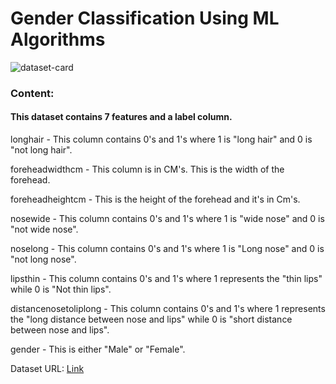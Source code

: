 # Gender Classification Using ML Algorithms
![dataset-card](https://user-images.githubusercontent.com/85668824/131221955-7c26ec98-f768-4946-8e94-43214a78c59a.jpeg)


### Content:

#### This dataset contains 7 features and a label column.

longhair - This column contains 0's and 1's where 1 is "long hair" and 0 is "not long hair".

foreheadwidthcm - This column is in CM's. This is the width of the forehead.

foreheadheightcm - This is the height of the forehead and it's in Cm's.

nosewide - This column contains 0's and 1's where 1 is "wide nose" and 0 is "not wide nose".

noselong - This column contains 0's and 1's where 1 is "Long nose" and 0 is "not long nose".

lipsthin - This column contains 0's and 1's where 1 represents the "thin lips" while 0 is "Not thin lips".

distancenosetoliplong - This column contains 0's and 1's where 1 represents the "long distance between nose and lips" while 0 is "short distance between nose and lips".

gender - This is either "Male" or "Female".

Dataset URL: <a href="https://www.kaggle.com/elakiricoder/gender-classification-dataset">Link</a>
